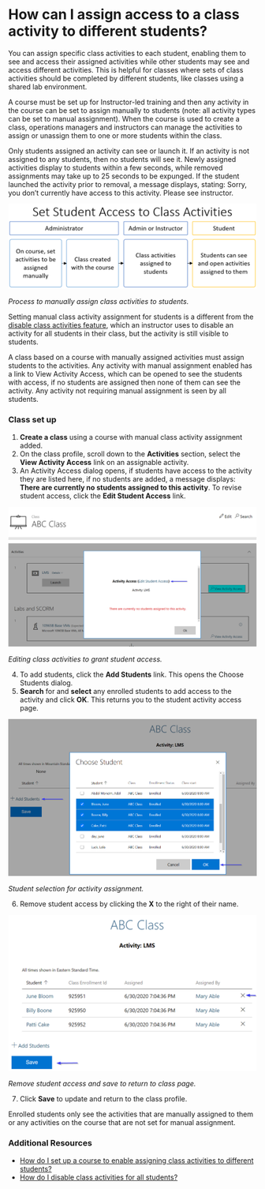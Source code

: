 # How can I assign access to a class activity to different students?

You can assign specific class activities to each student, enabling them to see and access their assigned activities while other students may see and access different activities. This is helpful for classes where sets of class activities should be completed by different students, like classes using a shared lab environment. 

A course must be set up for Instructor-led training and then any activity in the course can be set to assign manually to students (note: all activity types can be set to manual assignment). When the course is used to create a class, operations managers and instructors can manage the activities to assign or unassign them to one or more students within the class. 

Only students assigned an activity can see or launch it. If an activity is not assigned to any students, then no students will see it. Newly assigned activities display to students within a few seconds, while removed assignments may take up to 25 seconds to be expunged. If the student launched the activity prior to removal, a message displays, stating: Sorry, you don’t currently have access to this activity. Please see instructor.

![](/tms/images/assign-class-activity-process.png)
 

*Process to manually assign class activities to students.*

Setting manual class activity assignment for students is a different from the [disable class activities feature](/tms/instructors/instructor-prep-and-classes/disable-class-activities.md), which an instructor uses to disable an activity for all students in their class, but the activity is still visible to students. 

A class based on a course with manually assigned activities must assign students to the activities. Any activity with manual assignment enabled has a link to View Activity Access, which can be opened to see the students with access, if no students are assigned then none of them can see the activity. Any activity not requiring manual assignment is seen by all students.

### Class set up

1.	**Create a class** using a course with manual class activity assignment added.
1.	On the class profile, scroll down to the **Activities** section, select the **View Activity Access** link on an assignable activity.
1.	An Activity Access dialog opens, if students have access to the activity they are listed here, if no students are added, a message displays: **There are currently no students assigned to this activity**. To revise student access, click the **Edit Student Access** link.

![](/tms/images/class-edit-student-access.png)
 
*Editing class activities to grant student access.*

4.	To add students, click the **Add Students** link. This opens the Choose Students dialog.
5.	**Search** for and **select** any enrolled students to add access to the activity and click **OK**. This returns you to the student activity access page.

![](/tms/images/activity-assignment-student-chooser.png)
 
*Student selection for activity assignment.*

6.	Remove student access by clicking the **X** to the right of their name.

![](/tms/images/remove-student-access.png)


 
*Remove student access and save to return to class page.*

7.	Click **Save** to update and return to the class profile.

Enrolled students only see the activities that are manually assigned to them or any activities on the course that are not set for manual assignment.


### Additional Resources
- [How do I set up a course to enable assigning class activities to different students?](tms/tms-administrators/courses-and-activities/labs/course-enable-assigning-class-activities.md)
- [How do I disable class activities for all students?](/tms/tms-administrators/courses-and-activities/labs/disable-class-activities.md)

